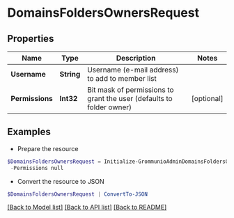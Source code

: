 # DomainsFoldersOwnersRequest
## Properties

Name | Type | Description | Notes
------------ | ------------- | ------------- | -------------
**Username** | **String** | Username (e-mail address) to add to member list | 
**Permissions** | **Int32** | Bit mask of permissions to grant the user (defaults to folder owner) | [optional] 

## Examples

- Prepare the resource
```powershell
$DomainsFoldersOwnersRequest = Initialize-GrommunioAdminDomainsFoldersOwnersRequest  -Username null `
 -Permissions null
```

- Convert the resource to JSON
```powershell
$DomainsFoldersOwnersRequest | ConvertTo-JSON
```

[[Back to Model list]](../README.md#documentation-for-models) [[Back to API list]](../README.md#documentation-for-api-endpoints) [[Back to README]](../README.md)

